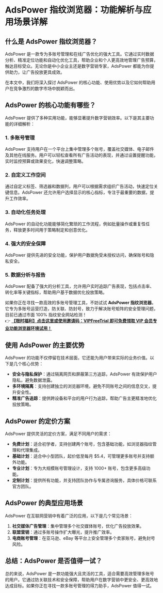 # AdsPower 指纹浏览器：功能解析与应用场景详解

## 什么是 AdsPower 指纹浏览器？  

AdsPower 是一款专为多账号管理和在线广告优化的强大工具。它通过实时数据分析、精准定位功能和自动化优化工具，帮助企业和个人更高效地管理广告预算，触达目标受众。无论你是中小企业主还是数字营销专家，AdsPower 都能为你提供助力，让广告投放更具成效。  

在本文中，我们将深入探讨 AdsPower 的核心功能、使用优势以及它如何帮助用户在竞争激烈的数字市场中脱颖而出。  

## AdsPower 的核心功能有哪些？  

AdsPower 提供了多种实用功能，能够显著提升数字营销效率。以下是其主要功能的详细解析：  

### 1. 多账号管理  
AdsPower 支持用户在一个平台上集中管理多个账号，覆盖社交媒体、电子邮件及其他在线服务。用户可以轻松查看所有广告活动的表现，并通过设置提醒功能，实时监控预算或效果变化，快速调整策略。  

### 2. 自定义工作空间  
通过自定义标签、筛选器和数据列，用户可以根据需求组织广告活动，快速定位关键信息。AdsPower 还允许用户选择显示的核心指标，专注于最重要的数据，提升工作效率。  

### 3. 自动化任务处理  
AdsPower 的自动化功能能够简化繁琐的工作流程，例如批量操作或重复性任务，释放更多时间用于策略制定和创意优化。  

### 4. 强大的安全保障  
AdsPower 提供先进的安全功能，保护用户数据免受未授权访问，确保账号和隐私安全。  

### 5. 数据分析与报告  
AdsPower 配备了强大的分析工具，允许用户实时追踪广告表现，包括点击率、转化率等关键指标，帮助用户基于数据优化投放策略。  

如果你正在寻找一款高效的多账号管理工具，不妨试试 **AdsPower 指纹浏览器**。它专为多账号运营打造，防关联、防封号，致力于解决账号矩阵的安全管理问题，目前已通过市面 100% 指纹安全网站检测！  
👉 [**【限时福利】点击这里或使用邀请码：VIPFreeTrial 即可免费领取 VIP 会员专业功能浏览器环境试用！**](https://bit.ly/adspower_free)  

## 使用 AdsPower 的主要优势  

AdsPower 的功能不仅停留在技术层面，它还能为用户带来实际的业务价值。以下是几个核心优势：  

- **安全与隐私保护**：通过隔离网页和屏蔽第三方追踪，AdsPower 有效保护用户隐私，避免数据泄露。  
- **多环境隔离**：支持创建独立的浏览器环境，避免不同账号之间的信息交叉，提升安全性。  
- **精准广告追踪**：提供跨设备和平台的用户行为追踪，帮助广告主更精准地优化投放策略。  

## AdsPower 的定价方案  

AdsPower 提供灵活的定价方案，满足不同用户的需求：  

- **免费计划**：适合初学者，支持创建两个账号，包含基础功能，如浏览器指纹管理和代理集成。  
- **基础计划**：适合中小型团队，起价低至每月 $5.4，可管理更多账号并支持额外功能。  
- **专业计划**：专为大规模账号管理设计，支持 1000+ 账号，包含更多高级功能。  
- **定制计划**：提供所有功能，并支持团队协作与专属咨询服务，具体价格可联系官方团队。  

## AdsPower 的典型应用场景  

AdsPower 在互联网营销中有着广泛的应用，以下是几个常见场景：  

1. **社交媒体广告管理**：集中管理多个社交媒体账号，优化广告投放效果。  
2. **联盟营销**：通过多账号操作扩大曝光，提升推广效率。  
3. **电商账号管理**：在亚马逊、eBay 等平台上安全管理多个卖家账号，避免封号风险。  

## 总结：AdsPower 是否值得一试？  

总的来说，AdsPower 是一款功能强大且灵活的工具，适合需要高效管理多账号的用户。它通过防关联技术和安全保障，帮助用户在数字营销中更安全、更高效地达成目标。如果你正在寻找一款多账号管理的得力助手，AdsPower 值得一试。
